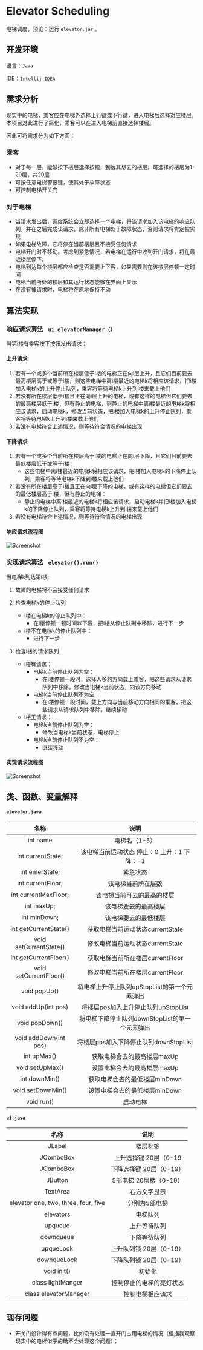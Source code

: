 # Elevator Scheduling

电梯调度，预览：运行 `elevator.jar` 。



## 开发环境

语言：`Java`

IDE：`Intellij IDEA`



## 需求分析

现实中的电梯，乘客应在电梯外选择上行键或下行键，进入电梯后选择对应楼层。本项目对此进行了简化，乘客可以在进入电梯前直接选择楼层。

因此可将需求分为如下方面：

### 乘客

- 对于每一层，能够按下楼层选择按钮，到达其想去的楼层。可选择的楼层为1-20层，共20层 
- 可按任意电梯警报键，使其处于故障状态
- 可控制电梯开关门

### 对于电梯

- 当请求发出后，调度系统会立即选择一个电梯，将该请求加入该电梯的响应队列，并在之后完成该请求，除非所有电梯处于故障状态，否则请求将肯定被实现
- 如果电梯故障，它将停在当前楼层且不接受任何请求
- 电梯开门时不移动。考虑到紧急情况，若电梯在运行中收到开门请求，将在最近楼层停下。
- 电梯到达每个楼层都应检查是否需要上下客，如果需要则在该楼层停顿一定时间
- 电梯当前所处的楼层和其运行状态能够在界面上显示 
- 在没有被请求时，电梯将在原地保持不动



## 算法实现

### 响应请求算法  ` ui.elevatorManager（）`

当第i楼有乘客按下按钮发出请求：

#### 上升请求

1. 若有一个或多个当前所在楼层低于i楼的电梯正在向i层上升，且它们目前要去最高楼层高于或等于i楼，则这些电梯中离i楼最近的电梯k将相应该请求，把i楼加入电梯k的上升停止队列，乘客将等待电梯k上升到i楼来载上他们
2. 若没有所在楼层低于i楼且正在向i层上升的电梯，或有这样的电梯但它们要去的最高楼层低于i楼，但有静止的电梯，则静止的电梯中离i楼最近的电梯k将相应该请求，启动电梯k，修改当前状态，把i楼加入电梯k的上升停止队列，乘客将等待电梯k上升到i楼来载上他们
3. 若没有电梯符合上述情况，则等待符合情况的电梯出现



#### 下降请求

1. 若有一个或多个当前所在楼层高于i楼的电梯正在向i层下降，且它们目前要去最低楼层低于或等于i楼：
   - 这些电梯中离i楼最近的电梯k将相应该请求，把i楼加入电梯k的下降停止队列，乘客将等待电梯k下降到i楼来载上他们
2. 若没有所在楼层高于i楼且正在向i层下降的电梯，或有这样的电梯但它们要去的最低楼层高于i楼，但有静止的电梯：
   - 静止的电梯中离i楼最近的电梯k将相应该请求，启动电梯k并把i楼加入电梯k的下降停止队列，乘客将等待电梯k上升到i楼来载上他们
3. 若没有电梯符合上述情况，则等待符合情况的电梯出现



#### 响应请求流程图

![Screenshot](img/响应.png)



### 实现请求算法 ` elevator().run()`

当电梯k到达第i楼:

1. 故障的电梯将不会接受任何请求

2. 检查电梯k的停止队列

   - i楼在电梯k的停止队列中：
     - 在i楼停顿一顿时间以下客，把i楼从停止队列中移除，进行下一步
   - i楼不在电梯k的停止队列中：
     - 进行下一步

3. 检查i楼的请求队列

   - i楼有请求：
     - 电梯k当前停止队列为空：
       - 在i楼停顿一段时，选择人多的方向载上乘客，把这些请求从请求队列中移除，修改当电梯k当前状态，向该方向移动
     - 电梯k当前停止队列不为空：
       - 在i楼停顿一段时间，载上方向与当前移动方向相同的乘客，把这些请求从请求队列中移除，继续移动
   - i楼无请求：
     - 电梯k当前停止队列为空：
       - 修改当电梯k当前状态，电梯停止
     - 电梯k当前停止队列不为空：
       - 继续移动

   

#### 实现请求流程图

![Screenshot](img/实现.png)



## 类、函数、变量解释

#### `elevetor.java`

|          名称          |                      说明                      |
| :--------------------: | :--------------------------------------------: |
|        int name        |                 电梯名（1-5）                  |
|   int currentState;    |  该电梯当前运动状态 停止：0 上升：1 下降：-1   |
|     int emerState;     |                    紧急状态                    |
|   int currentFloor;    |               该电梯当前所在层数               |
|  int currentMaxFloor;  |           该电梯当前可去的最高的楼层           |
|       int maxUp;       |              该电梯要去的最高楼层              |
|      int minDown;      |              该电梯要去的最低楼层              |
| int getCurrentState()  |        获取电梯当前运动状态currentState        |
| void setCurrentState() |        修改电梯当前运动状态currentState        |
| int getCurrentFloor()  |        获取电梯当前所在楼层currentFloor        |
| void setCurrentFloor() |        修改电梯当前所在楼层currentFloor        |
|      void popUp()      |  将电梯上升停止队列upStopList的第一个元素弹出  |
|  void addUp(int pos)   |      将楼层pos加入上升停止队列upStopList       |
|     void popDown()     | 将电梯下降停止队列downStopList的第一个元素弹出 |
| void addDown(int pos)  |     将楼层pos加入下降停止队列downStopList      |
|      int upMax()       |          获取电梯会去的最高楼层maxUp           |
|    void setUpMax()     |          设置电梯会去的最高楼层maxUp           |
|     int downMin()      |         获取电梯会去的最低楼层minDown          |
|   void setDownMin()    |         设置电梯会去的最低楼层minDown          |
|       void run()       |                    启动电梯                    |



#### `ui.java`

|                 名称                 |           说明           |
| :----------------------------------: | :----------------------: |
|                JLabel                |         楼层标签         |
|              JComboBox               |  上升选择键 20层（0-19   |
|              JComboBox               | 下降选择键 20层（0-19）  |
|               JButton                |  5部电梯 20层楼（0-19）  |
|               TextArea               |       右方文字显示       |
| elevator one, two, three, four, five |      分别为5部电梯       |
|              elevators               |         电梯队列         |
|               upqueue                |       上升等待队列       |
|              downqueue               |       下降等待队列       |
|              upqueLock               | 上升队列锁 20层（0-19）  |
|             downqueLock              | 下降队列锁 20层（0-19）  |
|             void init()              |          初始化          |
|          class lightManger           | 控制停止的电梯的亮灯状态 |
|        class elevatorManager         |     控制电梯相应请求     |



## 现存问题

- 开关门设计得有点问题，比如没有处理一直开门占用电梯的情况（但据我观察现实中的电梯似乎的确不会处理这个问题）；
